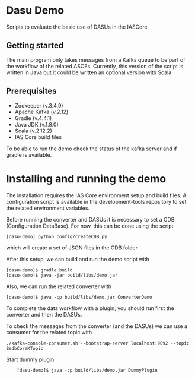 # Dasu Demo

Scripts to evaluate the basic use of DASUs in the IASCore

## Getting started

The main program only takes messages from a Kafka queue to be part of the workflow of the related ASCEs. Currently, this version of the script is written in Java but it could be written an optional version with Scala.

## Prerequisites

- Zookeeper (v.3.4.9)
- Apache Kafka (v.2.12)
- Gradle (v.4.4.1)
- Java JDK (v.1.8.0)
- Scala (v.2.12.2)
- IAS Core build files

To be able to run the demo check the status of the kafka server and if gradle is available.

# Installing and running the demo

The installation requires the IAS Core environment setup and build files.
A configuration script is available in the development-tools repository to set
the related environment variables.

Before running the converter and DASUs it is necessary to set a CDB (Configuration DataBase). For now, this can be done using the script

```
[dasu-demo] python config/createCDB.py
```
which will create a set of JSON files in the CDB folder.

After this setup, we can build and run the demo script with

```
[dasu-demo]$ gradle build
[dasu-demo]$ java -jar build/libs/demo.jar
```

Also, we can run the related converter with

```
[dasu-demo]$ java -cp build/libs/demo.jar ConverterDemo
```
To complete the data workflow with a plugin, you should run first the converter and then the DASUs.

To check the messages from the converter (and the DASUs) we can use a consumer for the related topic with

```
./kafka-console-consumer.sh --bootstrap-server localhost:9092 --topic BsdbCoreKTopic
```

Start dummy plugin
```
    [dasu-demo]$ java -cp build/libs/demo.jar DummyPlugin
```
